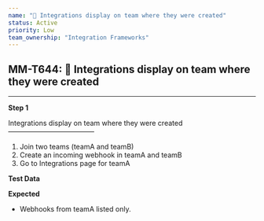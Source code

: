 ```yaml
---
name: "🚀 Integrations display on team where they were created"
status: Active
priority: Low
team_ownership: "Integration Frameworks"
---
```


## MM-T644: 🚀 Integrations display on team where they were created

---

**Step 1**

Integrations display on team where they were created\
–––––––––––––––––––––––––

1. Join two teams (teamA and teamB)
2. Create an incoming webhook in teamA and teamB
3. Go to Integrations page for teamA

**Test Data**

**Expected**

- Webhooks from teamA listed only.

